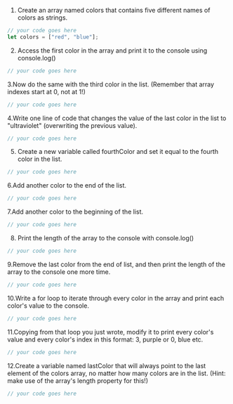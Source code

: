 1. Create an array named colors that contains five different names of colors as strings.

```js
// your code goes here
let colors = ["red", "blue"];
```

2. Access the first color in the array and print it to the console using console.log()

```js
// your code goes here
```

3.Now do the same with the third color in the list. (Remember that array indexes start at 0, not at 1!)

```js
// your code goes here
```

4.Write one line of code that changes the value of the last color in the list to "ultraviolet" (overwriting the previous value).

```js
// your code goes here
```

5. Create a new variable called fourthColor and set it equal to the fourth color in the list.

```js
// your code goes here
```

6.Add another color to the end of the list.

```js
// your code goes here
```

7.Add another color to the beginning of the list.

```js
// your code goes here
```

8. Print the length of the array to the console with console.log()

```js
// your code goes here
```

9.Remove the last color from the end of list, and then print the length of the array to the console one more time.

```js
// your code goes here
```

10.Write a for loop to iterate through every color in the array and print each color's value to the console.

```js
// your code goes here
```

11.Copying from that loop you just wrote, modify it to print every color's value and every color's index in this format: 3, purple or 0, blue etc.

```js
// your code goes here
```

12.Create a variable named lastColor that will always point to the last element of the colors array, no matter how many colors are in the list. (Hint: make use of the array's length property for this!)

```js
// your code goes here
```
